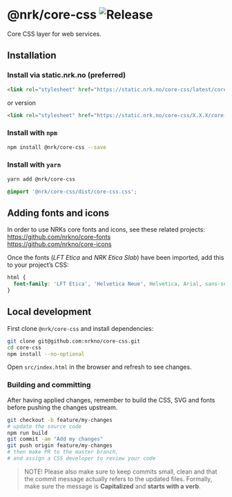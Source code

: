 # @nrk/core-css ![Release](https://img.shields.io/github/release/nrkno/core-css.svg)
Core CSS layer for web services.

## Installation

### Install via static.nrk.no (preferred)
```html
<link rel="stylesheet" href="https://static.nrk.no/core-css/latest/core-css.min.css">
```
or version
```html
<link rel="stylesheet" href="https://static.nrk.no/core-css/X.X.X/core-css.min.css">
```

### Install with `npm`
```bash
npm install @nrk/core-css --save
```

### Install with `yarn`
```bash
yarn add @nrk/core-css
```

```css
@import '@nrk/core-css/dist/core-css.css';
```

## Adding fonts and icons

In order to use NRKs core fonts and icons, see these related projects:  
https://github.com/nrkno/core-fonts  
https://github.com/nrkno/core-icons  

Once the fonts (*LFT Etica* and *NRK Etica Slab*) have been imported, add this to your project’s CSS:
```css
html {
  font-family: 'LFT Etica', 'Helvetica Neue', Helvetica, Arial, sans-serif;
}
```

## Local development
First clone `@nrk/core-css` and install dependencies:

```bash
git clone git@github.com:nrkno/core-css.git
cd core-css
npm install --no-optional
```

Open `src/index.html` in the browser and refresh to see changes.

### Building and committing
After having applied changes, remember to build the CSS, SVG and fonts before pushing the changes upstream.

```bash
git checkout -b feature/my-changes
# update the source code
npm run build
git commit -am "Add my changes"
git push origin feature/my-changes
# then make PR to the master branch,
# and assign a CSS developer to review your code
```

> NOTE! Please also make sure to keep commits small, clean and that the commit message actually refers to the updated files. Formally, make sure the message is **Capitalized** and **starts with a verb**.

